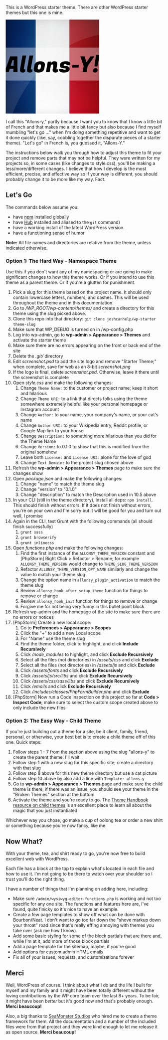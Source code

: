 This is a WordPress starter theme. There are other WordPress starter themes but this one is mine. 

![Allons-Y slate](https://raw.githubusercontent.com/joshcanhelp/wp-starter/master/assets/img/default-img-size-medium.png)

I call this "Allons-y," partly because I want you to know that I know a little bit of French and that makes me a little bit fancy but also because I find myself mumbling "let's go ..." when I'm doing something repetitive and want to get it done quickly (like, say, cobbling together the disparate pieces of a starter theme). "Let's go" in French is, you guessed it, "Allons-Y."

The instructions below walk you through how to adjust this theme to fit your project and remove parts that may not be helpful. They were written for my projects so, in some cases (like changes to style.css), you'll be making a less/more/different changes. I believe that how I develop is the most efficient, precise, and effective way so if your way is different, you should probably change it to be more like my way. Fact. 

## Let's Go

The commands below assume you: 

- have [npm](https://docs.npmjs.com/getting-started/installing-node) installed globally 
- have [Hub](https://github.com/github/hub) installed and aliased to the `git` command)
- have a working install of the latest WordPress version. 
- have a functioning sense of humor

**Note:** All file names and directories are relative from the theme, unless indicated otherwise.

### Option 1: The Hard Way - Namespace Theme

Use this if you don't want any of my namespacing or are going to make significant changes to how this theme works. Or if you intend to use this theme as a parent theme. Or if you're a glutten for punishment. 

1. Pick a slug for this theme based on the project name. It should only contain lowercase letters, numbers, and dashes. This will be used throughout the theme and in this documentation. 
2. Go to */WP_ROOT/wp-content/themes/* and create a directory for this theme using the slug picked above. 
3. Clone this repo into that directory: `git clone joshcanhelp/wp-starter theme-slug`
4. Make sure that WP_DEBUG is turned on in /wp-config.php
5. Log into wp-admin, go to **wp-admin > Appearance > Themes** and activate the starter theme
6. Make sure there are no errors appearing on the front or back end of the site
7. Delete the *.git/* directory
8. Edit *screenshot.psd* to add the site logo and remove "Starter Theme;" when complete, save for web as an 8-bit *screenshot.png*
9. If the logo is final, delete *screenshot.psd*. Otherwise, leave it there until the screenshot is complete
10. Open *style.css* and make the following changes:
	1. Change `Theme Name:` to the customer or project name; keep it short and hilarious
	2. Change `Theme URI:` to a link that directs folks using the theme somewhere extremely helpful like your personal homepage or Instagram account
	3. Change `Author:` to your name, your company's name, or your cat's name
	4. Change `Author URI:` to your Wikipedia entry, Reddit profile, or Google Map link to your house
	5. Change `Description:` to something more hilarious than you did for the Theme Name
	6. Change `Version:` to 0.1.0 to show that this is modified from the original somehow
	7. Leave both `License:` and `License URI:` alone for the love of god
	8. Change `Text Domain:` to the project slug chosen above
11. Refresh the **wp-admin > Appearance > Themes** page to make sure the changes show
12. Open *package.json* and make the following changes:
	1. Change "name" to match the theme slug
	2. Change "version" to "0.1.0"
	3. Change "description" to match the Description used in 10.5 above
13. In your CLI (still in the theme directory), install all deps: `npm install`. This should finish without errors. If it does not finish without errors, you're on your own and I'm sorry but it will be good for you and turn out well, I promise
14. Again in the CLI, test Grunt with the following commands (all should finish successfully) 
	1. `grunt sass`
	2. `grunt browserify`
	3. `grunt inlinecss`
15. Open *functions.php* and make the following changes:
	1. Find the first instance of the `ALLONSY_THEME_VERSION` constant and [PhpStorm] Right Click > Refactor > Rename; for example `ALLONSY_THEME_VERSION` would change to `THEME_SLUG_THEME_VERSION`
	2. Refactor `ALLONSY_THEME_VERSION_OPT_NAME` similarly and change the value to match your theme slug
	3. Change the option name in `allonsy_plugin_activation` to match the theme slug
	4. Review `allonsy_hook_after_setup_theme` function for things to remove or change
	5. Review `allonsy_hook_init` function for things to remove or change
	6. Forgive me for not being very funny in this bullet point block
16. Refresh wp-admin and the homepage of the site to make sure there are no errors or notices
17. [PhpStorm] Create a new local scope:
	1. Go to **Preferences > Appearance > Scopes**
	2. Click the "+" to add a new Local scope
	3. For "Name" use the theme slug
	4. Find the theme folder, click to highlight, and click **Include Recursively**
	5. Click */node_modules* to highlight, and click **Exclude Recursively**
	6. Select all the files (not directories) in */assets/css* and click **Exclude**
	7. Select all the files (not directories) in */assets/js* and click **Exclude**
	8. Click */assets/fonts* and click **Exclude Recursively**
	9. Click */assets/js/src/libs* and click **Exclude Recursively**
	10. Click */assets/css/sass/libs* and click **Exclude Recursively**
	11. Click */emails* and click **Exclude Recursively**
	12. Click */includes/classes/PhpFormBuilder.php* and click **Exclude**
18. [PhpStorm] Now run a Code Inspection on this project so far at **Code > Inspect Code**; make sure to select the custom scope created above to only include the new files

### Option 2: The Easy Way - Child Theme

If you're just building out a theme for a site, be it client, family, friend, personal, or otherwise, your best bet is to create a child theme off of this one. Quick steps:

1. Follow steps 1 - 7 from the section above using the slug "allons-y" to create the parent theme. I'll wait. 
2. Follow step 1 with a new slug for this specific site; create a directory with that slug
3. Follow step 8 above for this new theme directory but use a cat picture
4. Follow step 10 above by also add a line with `Template: allons-y`
5. Go to **wp-admin > Appearance > Themes** page and make sure the child theme is there; if there was an issue, you should see your theme in the "Broken Themes" section at the bottom
6. Activate the theme and you're ready to go. The [Theme Handbook resource on child themes](https://developer.wordpress.org/themes/advanced-topics/child-themes/) is an excellent place to learn all about the magic that you just instantiated

Whichever way you chose, go make a cup of oolong tea or order a new shirt or something because you're now fancy, like me.

## Now What?

With your theme, tea, and shirt ready to go, you're now free to build excellent web with WordPress.

Each file has a block at the top to explain what's located in each file and how to use it. I'm not going to be there to watch over your shoulder so I trust you'll do the right thing.

I have a number of things that I'm planning on adding here, including:

- Make sure `/admin/wysiwyg-editor-functions.php` is working and not too specific for any one site. The functions and features here are, I've found, quite finicky so it's nice to have an example. 
- Create a few page templates to show off what can be done with Bourbon/Neat. I don't want to go too far down the "shove markup down your throat" road since that's really effing annoying with themes you take over (ask me how I know). 
- Add some basic styling for some of the block partials that are there and, while I'm at it, add more of those block partials
- Add a page template for the sitemap, maybe, if you're good
- Add options for custom admin HTML emails
- Fix all of your issues, requests, and customizations forever

## Merci

Well, WordPress of course. I think about what I do and the life I built for myself and my family and it might have been totally different without the loving contributions by the WP core team over the last 8+ years. To be fair, it might have been _better_ but it's good now and that's probably enough. **Merci beaucoup!**

Also, a big thanks to [SeaMonster Studios](http://www.seamonsterstudios.com/) who hired me to create a theme framework for them. All the documentation and a number of the included files were from that project and they were kind enough to let me release it as open source. **Merci beaucoup!**



